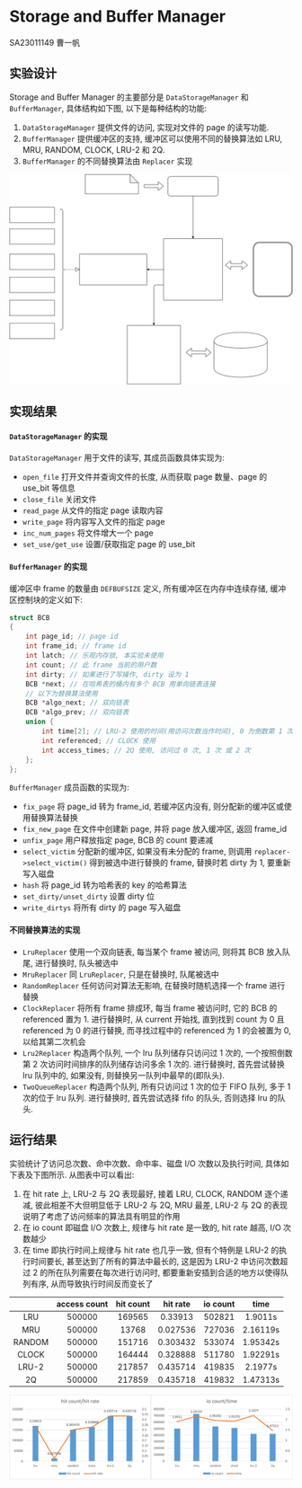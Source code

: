 # Storage and Buffer Manager

SA23011149 曹一帆

## 实验设计

Storage and Buffer Manager 的主要部分是 `DataStorageManager` 和 `BufferManager`, 具体结构如下图, 以下是每种结构的功能:
1. `DataStorageManager` 提供文件的访问, 实现对文件的 page 的读写功能.
2. `BufferManager` 提供缓冲区的支持, 缓冲区可以使用不同的替换算法如 LRU, MRU, RANDOM, CLOCK, LRU-2 和 2Q.
3. `BufferManager` 的不同替换算法由 `Replacer` 实现

![struct](./pic/struct.drawio.svg)

## 实现结果

#### `DataStorageManager` 的实现

`DataStorageManager` 用于文件的读写, 其成员函数具体实现为:
- `open_file` 打开文件并查询文件的长度, 从而获取 page 数量、page 的 use_bit 等信息
- `close_file` 关闭文件
- `read_page` 从文件的指定 page 读取内容
- `write_page` 将内容写入文件的指定 page
- `inc_num_pages` 将文件增大一个 page
- `set_use/get_use` 设置/获取指定 page 的 use_bit

#### `BufferManager` 的实现

缓冲区中 frame 的数量由 `DEFBUFSIZE` 定义, 所有缓冲区在内存中连续存储, 缓冲区控制块的定义如下:
```c
struct BCB
{
    int page_id; // page id
    int frame_id; // frame id
    int latch; // 乐观内存锁, 本实验未使用
    int count; // 此 frame 当前的用户数
    int dirty; // 如果进行了写操作, dirty 设为 1
    BCB *next; // 在哈希表的桶内有多个 BCB 用单向链表连接
    // 以下为替换算法使用
    BCB *algo_next; // 双向链表
    BCB *algo_prev; // 双向链表
    union {
        int time[2]; // LRU-2 使用的时间(用访问次数当作时间), 0 为倒数第 1 次, 1 为倒数第 2 次
        int referenced; // CLOCK 使用
        int access_times; // 2Q 使用, 访问过 0 次, 1 次 或 2 次
    };
};
```
`BufferManager` 成员函数的实现为:
- `fix_page` 将 page_id 转为 frame_id, 若缓冲区内没有, 则分配新的缓冲区或使用替换算法替换
- `fix_new_page` 在文件中创建新 page, 并将 page 放入缓冲区, 返回 frame_id
- `unfix_page` 用户释放指定 page, BCB 的 count 要递减
- `select_victim` 分配新的缓冲区, 如果没有未分配的 frame, 则调用 `replacer->select_victim()` 得到被选中进行替换的 frame, 替换时若 dirty 为 1, 要重新写入磁盘
- `hash` 将 page_id 转为哈希表的 key 的哈希算法
- `set_dirty/unset_dirty` 设置 dirty 位
- `write_dirtys` 将所有 dirty 的 page 写入磁盘

#### 不同替换算法的实现

- `LruReplacer` 使用一个双向链表, 每当某个 frame 被访问, 则将其 BCB 放入队尾, 进行替换时, 队头被选中
- `MruReplacer` 同 `LruReplacer`, 只是在替换时, 队尾被选中
- `RandomReplacer` 任何访问对算法无影响, 在替换时随机选择一个 frame 进行替换
- `ClockReplacer` 将所有 frame 排成环, 每当 frame 被访问时, 它的 BCB 的 referenced 置为 1. 进行替换时, 从 current 开始找, 直到找到 count 为 0 且 referenced 为 0 的进行替换, 而寻找过程中的 referenced 为 1 的会被置为 0, 以给其第二次机会
- `Lru2Replacer` 构造两个队列, 一个 lru 队列储存只访问过 1 次的, 一个按照倒数第 2 次访问时间排序的队列储存访问多余 1 次的. 进行替换时, 首先尝试替换 lru 队列中的, 如果没有, 则替换另一队列中最早的(即队头).
- `TwoQueueReplacer` 构造两个队列, 所有只访问过 1 次的位于 FIFO 队列, 多于 1 次的位于 lru 队列. 进行替换时, 首先尝试选择 fifo 的队头, 否则选择 lru 的队头.

## 运行结果

实验统计了访问总次数、命中次数、命中率、磁盘 I/O 次数以及执行时间, 具体如下表及下图所示. 从图表中可以看出:
1. 在 hit rate 上, LRU-2 与 2Q 表现最好, 接着 LRU, CLOCK, RANDOM 逐个递减, 彼此相差不大但明显低于 LRU-2 与 2Q, MRU 最差, LRU-2 与 2Q 的表现说明了考虑了访问频率的算法具有明显的作用
2. 在 io count 即磁盘 I/O 次数上, 规律与 hit rate 是一致的, hit rate 越高, I/O 次数越少
3. 在 time 即执行时间上规律与 hit rate 也几乎一致, 但有个特例是 LRU-2 的执行时间要长, 甚至达到了所有的算法中最长的, 这是因为 LRU-2 中访问次数超过 2 的所在队列需要在每次进行访问时, 都要重新安插到合适的地方以使得队列有序, 从而导致执行时间反而变长了


||access count|hit count|hit rate|io count|time|
|:-:|:-:|:-:|:-:|:-:|:-:|
|LRU|500000|169565|0.33913|502821|1.9011s|
|MRU|500000|13768|0.027536|727036|2.16119s|
|RANDOM|500000|151716|0.303432|533074|1.95342s|
|CLOCK|500000|164444|0.328888|511780|1.92291s|
|LRU-2|500000|217857|0.435714|419835|2.1977s|
|2Q|500000|217859|0.435718|419832|1.47313s|


![result](./pic/result.jpeg)
